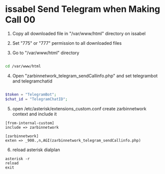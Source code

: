 # issabel Send Telegram when Making Call 00

1. Copy all downloaded file in "/var/www/html" directory on issabel

2. Set "775" or "777" permission to all downloaded files

3. Go to "/var/www/html" directory
 ``` bash script

cd /var/www/html 

```
4. Open "zarbinnetwork_telegram_sendCallinfo.php" and set telegrambot and telegramchatid
```php

$token = "TelegramBot";
$chat_id = "TelegramChatID";

```
5. open /etc/asterisk/extensions_custom.conf create zarbinnetwork context and include it
```
[from-internal-custom]
include => zarbinnetwork

[zarbinnetwork]
exten => _900.,n,AGI(zarbinnetwork_telegram_sendCallinfo.php)
```
6. reload asterisk dialplan
```
asterisk -r
reload
exit
```
